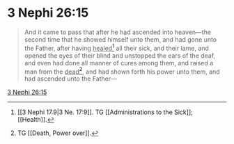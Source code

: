 # 3 Nephi 26:15

> And it came to pass that after he had ascended into heaven—the second time that he showed himself unto them, and had gone unto the Father, after having <u>healed</u>[^a] all their sick, and their lame, and opened the eyes of their blind and unstopped the ears of the deaf, and even had done all manner of cures among them, and raised a man from the <u>dead</u>[^b], and had shown forth his power unto them, and had ascended unto the Father—

[3 Nephi 26:15](https://www.churchofjesuschrist.org/study/scriptures/bofm/3-ne/26?lang=eng&id=p15#p15)


[^a]: [[3 Nephi 17.9|3 Ne. 17:9]]. TG [[Administrations to the Sick]]; [[Health]].
[^b]: TG [[Death, Power over]].
